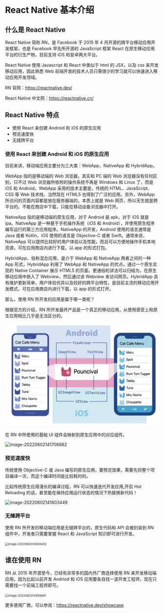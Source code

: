 # React Native 基本介绍

## 什么是 React Native

React Native 简称 RN，是 Facebook 于 2015 年 4 月开源的跨平台移动应用开发框架，也是 Facebook 早先所开源的 JavaScript 框架 React 在原生移动应用平台的衍生产物，目前支持 iOS 和安卓两大平台。

React Native 使用 Javascript 和 React 中类似于 html 的 JSX，以及 css 来开发移动应用，因此熟悉 Web 前端开发的技术人员只需很少的学习就可以快速进入移动应用开发领域。

RN 官网：https://reactnative.dev/

React Native 中文网：https://reactnative.cn/

## React Native 特点

- 使用 React 来创建 Android 和 iOS 的原生应用
- 预览速度快
- 无缝跨平台

### 使用 React 来创建 Android 和 iOS 的原生应用

目前来讲，移动端应用主要分为三大类：WebApp、NativeApp 和 HybridApp。

WebApp 指的是移动端的 Web 浏览器，其实和 PC 端的 Web 浏览器没有任何区别，只不过 Web 浏览器所依附的操作系统不再是 Windows 和 Linux 了，而是 iOS 和 Android，WebApp 采用的技术主要是，传统的 HTML、JavaScript、CSS 等 Web 技术栈，当然现在 HTML5 也得到了广泛的应用。另外，WebApp 所访问的页面内容都是放在服务器端的，本质上就是 Web 网页，所以天生就是跨平台的。不能在商店中下载，只能在移动设备浏览器中打开。

NativeApp 指的是移动端的原生应用，对于 Android 是 apk，对于 iOS 就是 ipa。NativeApp 是一种基于手机操作系统（iOS 和 Android），并使用原生程序编写运行的第三方应用程序。NativeApp 的开发，Android 使用的语言通常是 Java 或者 Kotlin，iOS 使用的语言是 Objective-C 或者 Swift。通常来说，NativeApp 可以提供比较好的用户体验以及性能，而且可以方便地操作手机本地资源，可在应用商店内进行下载，以 app 的形式打包。

HybridApp，俗称混合应用，是介于 WebApp 和 NativeApp 两者之间的一种 App 形式，HybridApp 利用了 WebApp 和 NativeApp 的优点，通过一个原生实现的 Native Container 展示 HTML5 的页面。更通俗的讲法可以归结为，在原生移动应用中嵌入了 Webview，然后通过该 Webview 来访问网页。HybridApp 具有维护更新简单，用户体验优异以及较好的跨平台特性，是目前主流的移动应用开发模式，可在应用商店内进行下载，以 app 的形式打开。

那么，使用 RN 所开发的应用是属于哪一类呢？

根据官方的介绍，RN 所开发最终产品是一个真正的移动应用，从使用感受上和原生应用相比几乎是无法区分的。

![image-20220602141649879](../../../assets/images/2022-06-02-061650.png)

在 RN 中所使用的基础 UI 组件会映射到原生应用中的对应组件。

![image-20220602141706862](https://xiejie-typora.oss-cn-chengdu.aliyuncs.com/2022-06-02-061707.png)

### 预览速度快

传统使用 Objective-C 或 Java 编写的原生应用，要预览效果，需要先将整个项目编译一次，而这个编译时间是比较耗时的。

比起传统原生应用漫长的编译过程，RN 可以快速迭代开发应用,开启 Hot Reloading 的话，甚至能在保持应用运行状态的情况下热替换新代码！

![image-20220602141803449](https://xiejie-typora.oss-cn-chengdu.aliyuncs.com/2022-06-02-061803.png)

### 无缝跨平台

使用 RN 所开发的移动端应用是无缝跨平台的，原生代码和 API 会被封装到 RN 组件中，开发者只需要掌握 React 和 JavaScript 知识即可进行开发。

<img src="https://xiejie-typora.oss-cn-chengdu.aliyuncs.com/2022-06-02-061835.png" alt="image-20220602141835452" style="zoom:67%;" />

## 谁在使用 RN

RN 从 2015 年开源至今，已经有非常多的国内外厂商选择使用 RN 来开发移动端应用，因为比起以前开发 Andriod 和 iOS 应用要各自找一波开发工程师，现在只需要找一个前端工程师即可。

<img src="https://xiejie-typora.oss-cn-chengdu.aliyuncs.com/2022-06-02-061857.png" alt="image-20220602141856881" style="zoom:67%;" />

更多使用厂商，可以参阅：https://reactnative.dev/showcase
